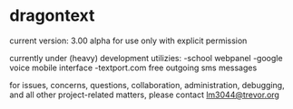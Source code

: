 dragontext
==========

current version: 3.00 alpha
for use only with explicit permission

currently under (heavy) development
utilizies:
-school webpanel
-google voice mobile interface
-textport.com free outgoing sms messages

for issues, concerns, questions, collaboration, administration, debugging, and all other project-related matters, please contact lm3044@trevor.org